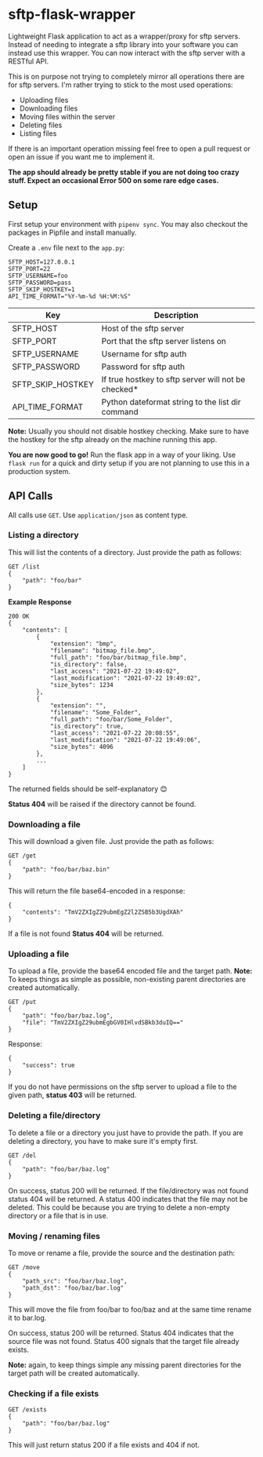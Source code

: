 # sftp-flask-wrapper
Lightweight Flask application to act as a wrapper/proxy for sftp servers. Instead of needing to integrate a sftp library into your software you can instead use this wrapper. You can now interact with the sftp server with a RESTful API.

This is on purpose not trying to completely mirror all operations there are for sftp servers. I'm rather trying to stick to the most used operations:
* Uploading files
* Downloading files
* Moving files within the server
* Deleting files
* Listing files

If there is an important operation missing feel free to open a pull request or open an issue if you want me to implement it.

**The app should already be pretty stable if you are not doing too crazy stuff. Expect an occasional Error 500 on some rare edge cases.**

## Setup
First setup your environment with `pipenv sync`. You may also checkout the packages in Pipfile and install manually.

Create a `.env` file next to the `app.py`:
```
SFTP_HOST=127.0.0.1
SFTP_PORT=22
SFTP_USERNAME=foo
SFTP_PASSWORD=pass
SFTP_SKIP_HOSTKEY=1
API_TIME_FORMAT="%Y-%m-%d %H:%M:%S"
```
|Key          |Description|
|-------------|-----------|
|SFTP_HOST    |Host of the sftp server|
|SFTP_PORT    |Port that the sftp server listens on|
|SFTP_USERNAME|Username for sftp auth|
|SFTP_PASSWORD|Password for sftp auth|
|SFTP_SKIP_HOSTKEY|If true hostkey to sftp server will not be checked*|
|API_TIME_FORMAT|Python dateformat string to the list dir command|

**Note:** Usually you should not disable hostkey checking. Make sure to have the hostkey for the sftp already on the machine running this app.

**You are now good to go!** Run the flask app in a way of your liking. Use `flask run` for a quick and dirty setup if you are not planning to use this in a production system.

## API Calls
All calls use `GET`. Use `application/json` as content type.
### Listing a directory
This will list the contents of a directory. Just provide the path as follows:
```
GET /list
{
    "path": "foo/bar"
}
```
**Example Response**
```
200 OK
{
    "contents": [
        {
            "extension": "bmp",
            "filename": "bitmap_file.bmp",
            "full_path": "foo/bar/bitmap_file.bmp",
            "is_directory": false,
            "last_access": "2021-07-22 19:49:02",
            "last_modification": "2021-07-22 19:49:02",
            "size_bytes": 1234
        },
        {
            "extension": "",
            "filename": "Some_Folder",
            "full_path": "foo/bar/Some_Folder",
            "is_directory": true,
            "last_access": "2021-07-22 20:08:55",
            "last_modification": "2021-07-22 19:49:06",
            "size_bytes": 4096
        },
        ...
    ]
}
```
The returned fields should be self-explanatory 😊

**Status 404** will be raised if the directory cannot be found.

### Downloading a file
This will download a given file. Just provide the path as follows:
```
GET /get
{
    "path": "foo/bar/baz.bin"
}
```
This will return the file base64-encoded in a response:
```
{
    "contents": "TmV2ZXIgZ29ubmEgZ2l2ZSB5b3UgdXAh"
}
```
If a file is not found **Status 404** will be returned.

### Uploading a file
To upload a file, provide the base64 encoded file and the target path. **Note:** To keeps things as simple as possible, non-existing parent directories are created automatically.
```
GET /put
{
    "path": "foo/bar/baz.log",
    "file": "TmV2ZXIgZ29ubmEgbGV0IHlvdSBkb3duIQ=="
}
```
Response:
```
{
    "success": true
}
```
If you do not have permissions on the sftp server to upload a file to the given path, **status 403** will be returned.

### Deleting a file/directory
To delete a file or a directory you just have to provide the path. If you are deleting a directory, you have to make sure it's empty first.
```
GET /del
{
    "path": "foo/bar/baz.log"
}
```
On success, status 200 will be returned. If the file/directory was not found status 404 will be returned. A status 400 indicates that the file may not be deleted. This could be because you are trying to delete a non-empty directory or a file that is in use.

### Moving / renaming files
To move or rename a file, provide the source and the destination path:
```
GET /move
{
    "path_src": "foo/bar/baz.log",
    "path_dst": "foo/baz/bar.log"
}
```
This will move the file from foo/bar to foo/baz and at the same time rename it to bar.log.

On success, status 200 will be returned. Status 404 indicates that the source file was not found. Status 400 signals that the target file already exists.

**Note:** again, to keep things simple any missing parent directories for the target path will be created automatically.

### Checking if a file exists
```
GET /exists
{
    "path": "foo/bar/baz.log"
}
```
This will just return status 200 if a file exists and 404 if not.
